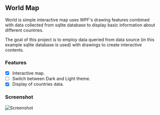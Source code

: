 ## World Map

World is simple interactive map uses WPF's drawing features combined with data collected from sqlite database to display basic information about different countries.

The goal of this project is to employ data queried from data source (in this example sqlite database is used) with drawings to create interactive contents.

### Features
- [x] Interactive map.
- [ ] Switch between Dark and Light theme.
- [x] Display of countries data.

### Screenshot
![Screenshot](https://github.com/Redouane64/WPF.World/blob/master/screenshot.png)